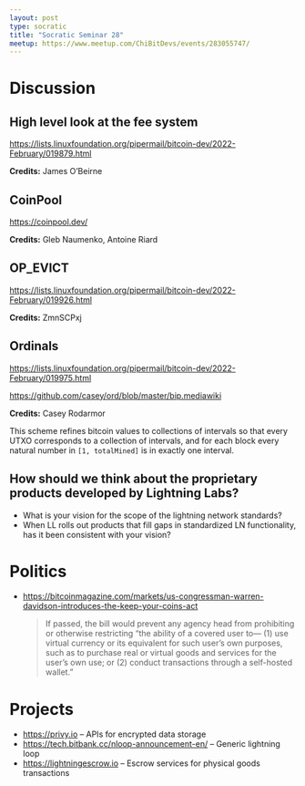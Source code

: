 ```yaml
---
layout: post
type: socratic
title: "Socratic Seminar 28"
meetup: https://www.meetup.com/ChiBitDevs/events/283055747/
---
```


# Discussion


## High level look at the fee system

<https://lists.linuxfoundation.org/pipermail/bitcoin-dev/2022-February/019879.html>

**Credits:** James O&rsquo;Beirne


## CoinPool

<https://coinpool.dev/>

**Credits:** Gleb Naumenko, Antoine Riard


## OP_EVICT

<https://lists.linuxfoundation.org/pipermail/bitcoin-dev/2022-February/019926.html>

**Credits:** ZmnSCPxj


## Ordinals

<https://lists.linuxfoundation.org/pipermail/bitcoin-dev/2022-February/019975.html>

<https://github.com/casey/ord/blob/master/bip.mediawiki>

**Credits:** Casey Rodarmor

This scheme refines bitcoin values to collections of intervals so that every
UTXO corresponds to a collection of intervals, and for each block every natural
number in `[1, totalMined]` is in exactly one interval.


## How should we think about the proprietary products developed by Lightning Labs?

-   What is your vision for the scope of the lightning network standards?
-   When LL rolls out products that fill gaps in standardized LN functionality, has it been consistent with your vision?


# Politics

-   <https://bitcoinmagazine.com/markets/us-congressman-warren-davidson-introduces-the-keep-your-coins-act>
    
    > If passed, the bill would prevent any agency head from prohibiting or
    > otherwise restricting “the ability of a covered user to— (1) use virtual
    > currency or its equivalent for such user’s own purposes, such as to purchase
    > real or virtual goods and services for the user’s own use; or (2) conduct
    > transactions through a self-hosted wallet.”


# Projects

-   <https://privy.io> &#x2013; APIs for encrypted data storage
-   <https://tech.bitbank.cc/nloop-announcement-en/> &#x2013; Generic lightning loop
-   <https://lightningescrow.io> &#x2013; Escrow services for physical goods transactions
